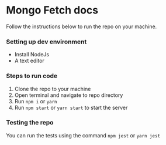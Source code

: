 # Mongo Fetch docs

Follow the instructions below to run the repo on your machine.

### Setting up dev environment
* Install NodeJs
* A text editor

### Steps to run code

1. Clone the repo to your machine
2. Open terminal and navigate to repo directory
3. Run `npm i` or `yarn`
4. Run `npm start` or `yarn start` to start the server

### Testing the repo

You can run the tests using the command `npm jest` or `yarn jest`